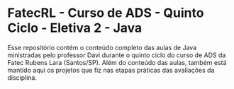 # FatecRL - Curso de ADS - Quinto Ciclo - Eletiva 2 - Java

Esse repositório contém o conteúdo completo das aulas de Java ministradas pelo professor Davi durante o quinto ciclo do curso de ADS da Fatec Rubens Lara (Santos/SP). Além do conteúdo das aulas, também está mantido aqui os projetos que fiz nas etapas práticas das avaliações da disciplina.
